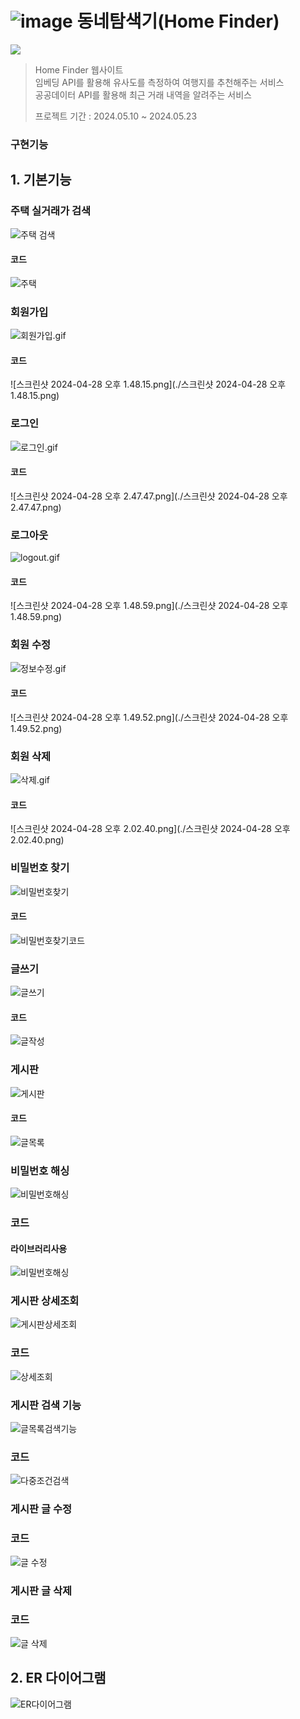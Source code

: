 # ![image](https://github.com/gichangee/Home-Finder/assets/93646339/8910e7d9-e409-44c5-9879-85e344f07d65) 동네탐색기(Home Finder)

![](https://imgur.com/9luF55f.png)

> Home Finder  웹사이트<br>
> 임베딩 API를 활용해 유사도를 측정하여 여행지를 추천해주는 서비스 <br>
> 공공데이터 API를 활용해 최근 거래 내역을 알려주는 서비스 
> 
> 프로젝트 기간 : 2024.05.10 ~ 2024.05.23

### 구현기능


## 1. 기본기능
###  주택 실거래가 검색
![주택 검색](https://i.imgur.com/Pmf7sRT.gif)
#### 코드
![주택](https://github.com/gichangee/CodingTest/assets/93646339/a567e9fb-45d4-4d09-9e87-fb162da642e0)

###  회원가입
![회원가입.gif](./회원가입.gif)
#### 코드
![스크린샷 2024-04-28 오후 1.48.15.png](./스크린샷 2024-04-28 오후 1.48.15.png)

###  로그인
![로그인.gif](./로그인.gif)
#### 코드 
![스크린샷 2024-04-28 오후 2.47.47.png](./스크린샷 2024-04-28 오후 2.47.47.png)

###  로그아웃
![logout.gif](./logout.gif)
#### 코드
![스크린샷 2024-04-28 오후 1.48.59.png](./스크린샷 2024-04-28 오후 1.48.59.png)

### 회원 수정
![정보수정.gif](./정보수정.gif)
#### 코드
![스크린샷 2024-04-28 오후 1.49.52.png](./스크린샷 2024-04-28 오후 1.49.52.png)
### 회원 삭제
![삭제.gif](./삭제.gif)
#### 코드
![스크린샷 2024-04-28 오후 2.02.40.png](./스크린샷 2024-04-28 오후 2.02.40.png)
### 비밀번호 찾기
![비밀번호찾기](https://github.com/gichangee/CodingTest/assets/93646339/ab9860a1-6c4b-43c0-8184-d3209c1fc398)
#### 코드
![비밀번호찾기코드](https://i.imgur.com/Q6nsYLz.png)
### 글쓰기
![글쓰기](https://github.com/gichangee/CodingTest/assets/93646339/abe53e49-d13e-4fff-a8bc-0324b149e73c)
#### 코드
![글작성](https://github.com/gichangee/CodingTest/assets/93646339/1ce00486-c15d-4c5e-b43e-62b373976e19)

### 게시판
![게시판](https://github.com/gichangee/CodingTest/assets/93646339/75d1b3d0-5431-46d0-b3c9-e9ae8d3a9155)
#### 코드
![글목록](https://github.com/gichangee/CodingTest/assets/93646339/e9076b22-4e1c-4b75-84fe-817dc23b902a)
### 비밀번호 해싱
![비밀번호해싱](https://github.com/gichangee/CodingTest/assets/93646339/62d09715-06c8-4849-9272-b9fd23f8b6d7)
### 코드
#### 라이브러리사용<br>
![비밀번호해싱](https://github.com/gichangee/CodingTest/assets/93646339/d84862bd-82ad-4e4a-889b-a749c1a91ffb)
### 게시판 상세조회
![게시판상세조회](https://github.com/gichangee/CodingTest/assets/93646339/4edb4ab0-8f28-498c-801b-4c7424351fdc)
### 코드
![상세조회](https://github.com/gichangee/CodingTest/assets/93646339/a62b565d-83c8-4d38-bdf8-460e92840f32)

### 게시판 검색 기능
![글목록검색기능](https://github.com/gichangee/CodingTest/assets/93646339/20cfcc59-7ca3-4451-a8cf-7e8f40185836)
### 코드
![다중조건검색](https://github.com/gichangee/CodingTest/assets/93646339/7dfc1e11-1c5b-4d99-adeb-d41f066882c8)

### 게시판 글 수정 
### 코드
![글 수정](https://github.com/gichangee/CodingTest/assets/93646339/7ee91de3-9998-4018-a65f-4973018c087a)
### 게시판 글 삭제
### 코드
![글 삭제](https://github.com/gichangee/CodingTest/assets/93646339/2976570d-d0af-4891-a0e9-0faff78d2e04)



## 2. ER 다이어그램
![ER다이어그램](https://github.com/gichangee/CodingTest/assets/93646339/50306fb5-7898-4c0a-b4d4-ed6498bbb9b5)

